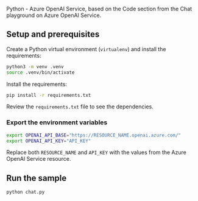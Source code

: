 

Python - Azure OpenAI Service, based on the Code section from the Chat playground on Azure OpenAI Service.

## Setup and prerequisites

Create a Python virtual environment (`virtualenv`) and install the requirements:

```bash
python3 -m venv .venv
source .venv/bin/activate
```

Install the requirements:

```bash
pip install -r requirements.txt
```

Review the `requirements.txt` file to see the dependencies.

### Export the environment variables

```bash
export OPENAI_API_BASE="https://RESOURCE_NAME.openai.azure.com/"
export OPENAI_API_KEY="API_KEY"
```

Replace both `RESOURCE_NAME` and `API_KEY` with the values from the Azure OpenAI Service resource.

## Run the sample

```bash
python chat.py
```


